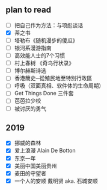 ## plan to read

- [ ] 把自己作为方法：与项彪谈话
- [x] 茶之书
- [ ] 塔勒布《随机漫步的傻瓜》
- [ ] 银河系漫游指南
- [ ] 高效能人士的7个习惯
- [ ] 村上春树 《奇鸟行状录》
- [ ] 博尔赫斯诗选
- [ ] 香港簡史─從殖民地至特別行政區
- [ ] 呼吸（双面真相、软件体的生命周期）
- [ ] Get Things Done 三件套
- [ ] 芭芭拉少校
- [ ] 被讨厌的勇气

## 2019

- [x] 挪威的森林
- [x] 爱上浪漫 Alain De Botton
- [x] 东京一年
- [x] 美丽中国美丽贵州
- [x] 麦田的守望者
- [x] 一个人的安顺 戴明贤 aka. 石城安顺
